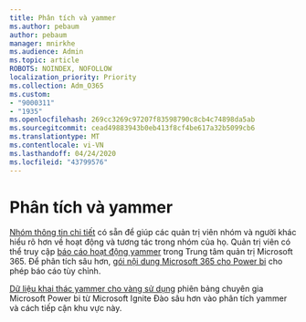 ```yaml
---
title: Phân tích và yammer
ms.author: pebaum
author: pebaum
manager: mnirkhe
ms.audience: Admin
ms.topic: article
ROBOTS: NOINDEX, NOFOLLOW
localization_priority: Priority
ms.collection: Adm_O365
ms.custom:
- "9000311"
- "1935"
ms.openlocfilehash: 269cc3269c97207f83598790c8cb4c74898da5ab
ms.sourcegitcommit: cead49883943b0eb413f8cf4be617a32b5099cb6
ms.translationtype: MT
ms.contentlocale: vi-VN
ms.lasthandoff: 04/24/2020
ms.locfileid: "43799576"
---
```

# <a name="analytics-and-yammer"></a>Phân tích và yammer

[Nhóm thông tin chi tiết](https://support.office.com/article/view-group-insights-in-yammer-73f9fa6d-d442-4f25-9194-d5317c9328ab) có sẵn để giúp các quản trị viên nhóm và người khác hiểu rõ hơn về hoạt động và tương tác trong nhóm của họ. Quản trị viên có thể truy cập [báo cáo hoạt động yammer](https://docs.microsoft.com/office365/admin/activity-reports/yammer-activity-report) trong Trung tâm quản trị Microsoft 365. Để phân tích sâu hơn, [gói nội dung Microsoft 365 cho Power bi](https://docs.microsoft.com/office365/admin/usage-analytics/enable-usage-analytics) cho phép báo cáo tùy chỉnh.

[Dữ liệu khai thác yammer cho vàng sử dụng](https://aka.ms/MiningYammerDataIgnite2017) phiên bảng chuyên gia Microsoft Power bi từ Microsoft Ignite Đào sâu hơn vào phân tích yammer và cách tiếp cận khu vực này.
